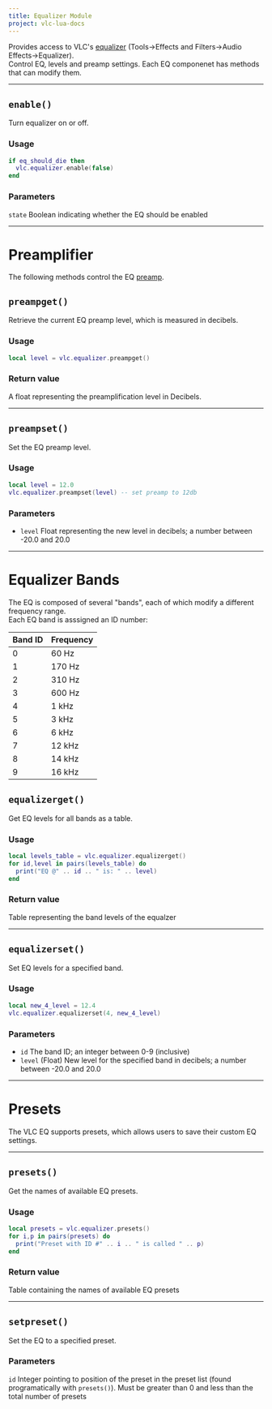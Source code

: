 ```yaml
---
title: Equalizer Module
project: vlc-lua-docs
---
```

Provides access to VLC's [equalizer](https://en.wikipedia.org/wiki/Equalization_(audio)) (Tools->Effects and Filters->Audio Effects->Equalizer).  
Control EQ, levels and preamp settings. Each EQ componenet has methods that can modify them.

----
## `enable()`
Turn equalizer on or off.

### Usage
```lua
if eq_should_die then
  vlc.equalizer.enable(false)
end
```

### Parameters
`state` Boolean indicating whether the EQ should be enabled

----
# Preamplifier
The following methods control the EQ [preamp](https://en.wikipedia.org/wiki/Preamplifier).


## `preampget()`
Retrieve the current EQ preamp level, which is measured in decibels.

### Usage
```lua
local level = vlc.equalizer.preampget()
```

### Return value
A float representing the preamplification level in Decibels.

----
## `preampset()`
Set the EQ preamp level.

### Usage
```lua
local level = 12.0
vlc.equalizer.preampset(level) -- set preamp to 12db
```

### Parameters
- `level` Float representing the new level in decibels; a number between -20.0 and 20.0

----
# Equalizer Bands
The EQ is composed of several "bands", each of which modify a different frequency range.  
Each EQ band is asssigned an ID number:

| Band ID | Frequency |
| ------- | --------- |
| 0 | 60 Hz |
| 1 | 170 Hz |
| 2 | 310 Hz |
| 3 | 600 Hz |
| 4 | 1 kHz |
| 5 | 3 kHz |
| 6 | 6 kHz |
| 7 | 12 kHz |
| 8 | 14 kHz |
| 9 | 16 kHz |


## `equalizerget()`
Get EQ levels for all bands as a table. 

### Usage
```lua
local levels_table = vlc.equalizer.equalizerget()
for id,level in pairs(levels_table) do
  print("EQ @" .. id .. " is: " .. level)
end
```

### Return value
Table representing the band levels of the equalzer

----
## `equalizerset()`
Set EQ levels for a specified band.

### Usage
```lua
local new_4_level = 12.4
vlc.equalizer.equalizerset(4, new_4_level)
```

### Parameters
- `id` The band ID; an integer between 0-9 (inclusive)
- `level` (Float) New level for the specified band in decibels; a number between -20.0 and 20.0

----
# Presets
The VLC EQ supports presets, which allows users to save their custom EQ settings.

----
## `presets()`
Get the names of available EQ presets.

### Usage
```lua
local presets = vlc.equalizer.presets()
for i,p in pairs(presets) do
  print("Preset with ID #" .. i .. " is called " .. p)
end
```

### Return value
Table containing the names of available EQ presets

----
## `setpreset()`
Set the EQ to a specified preset.

### Parameters
`id` Integer pointing to position of the preset in the preset list (found programatically with `presets()`). Must be greater than 0 and less than the total number of presets
